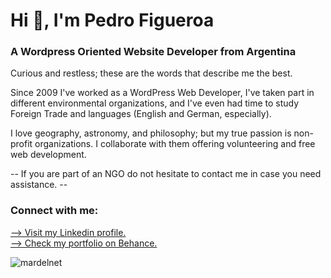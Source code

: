 <h1 align="left">Hi 👋, I'm Pedro Figueroa</h1>
<h3 align="left">A Wordpress Oriented Website Developer from Argentina</h3>

<p>Curious and restless; these are the words that describe me the best.<br>

Since 2009 I've worked as a WordPress Web Developer, I've taken part in different environmental organizations, and I've even had time to study Foreign Trade and languages (English and German, especially).<br>

I love geography, astronomy, and philosophy; but my true passion is non-profit organizations. I collaborate with them offering volunteering and free web development.<br>

-- If you are part of an NGO do not hesitate to contact me in case you need assistance. -- </p>

<h3 align="left">Connect with me:</h3>
<p align="left">
<a href="https://linkedin.com/in/pedrofigueroa1989" target="blank">
  --> Visit my Linkedin profile.
</a><br>
<a href="https://www.behance.net/pedrofigueroa" target="blank">
  --> Check my portfolio on Behance.
</a>
</p>

<p><img align="center" src="https://github-readme-stats.vercel.app/api/top-langs?username=mardelnet&show_icons=true&locale=en&layout=compact" alt="mardelnet" /></p>
